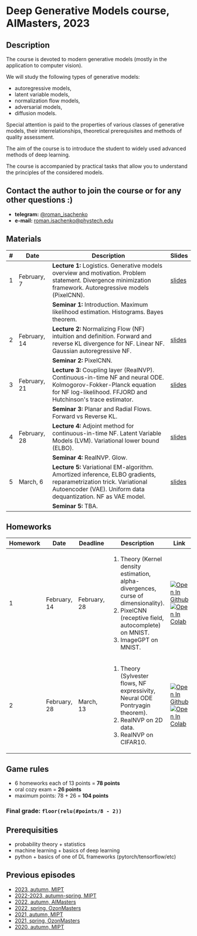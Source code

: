 # Deep Generative Models course, AIMasters, 2023

## Description
The course is devoted to modern generative models (mostly in the application to computer vision).

We will study the following types of generative models:
- autoregressive models,
- latent variable models,
- normalization flow models,
- adversarial models,
- diffusion models.

Special attention is paid to the properties of various classes of generative models, their interrelationships, theoretical prerequisites and methods of quality assessment.

The aim of the course is to introduce the student to widely used advanced methods of deep learning.

The course is accompanied by practical tasks that allow you to understand the principles of the considered models.

## Contact the author to join the course or for any other questions :)

- **telegram:** [@roman_isachenko](https://t.me/roman_isachenko)
- **e-mail:** roman.isachenko@phystech.edu

## Materials

| # | Date | Description | Slides |
|---|---|---|---|
| 1 | February, 7 | <b>Lecture 1:</b> Logistics. Generative models overview and motivation. Problem statement. Divergence minimization framework. Autoregressive models (PixelCNN). | [slides](lectures/lecture1/Lecture1.pdf) |
|  |  | <b>Seminar 1:</b> Introduction. Maximum likelihood estimation. Histograms. Bayes theorem. |  |
| 2 | February, 14 | <b>Lecture 2:</b> Normalizing Flow (NF) intuition and definition. Forward and reverse KL divergence for NF. Linear NF. Gaussian autoregressive NF. | [slides](lectures/lecture2/Lecture2.pdf) |
|  |  | <b>Seminar 2:</b> PixelCNN. |  |
| 3 | February, 21 | <b>Lecture 3:</b> Coupling layer (RealNVP). Continuous-in-time NF and neural ODE. Kolmogorov-Fokker-Planck equation for NF log-likelihood. FFJORD and Hutchinson's trace estimator. | [slides](lectures/lecture3/Lecture3.pdf) |
|  |  | <b>Seminar 3:</b> Planar and Radial Flows. Forward vs Reverse KL. |  |
| 4 | February, 28 | <b>Lecture 4:</b> Adjoint method for continuous-in-time NF. Latent Variable Models (LVM). Variational lower bound (ELBO). | [slides](lectures/lecture4/Lecture4.pdf) |
|  |  | <b>Seminar 4:</b> RealNVP. Glow. |  |
| 5 | March, 6 | <b>Lecture 5:</b> Variational EM-algorithm. Amortized inference, ELBO gradients, reparametrization trick. Variational Autoencoder (VAE). Uniform data dequantization. NF as VAE model. | [slides](lectures/lecture5/Lecture5.pdf) |
|  |  | <b>Seminar 5:</b> TBA. |  |
<!---
| 6 | March, 13 | <b>Lecture 6:</b> ELBO surgery and optimal VAE prior. NF-based VAE prior. Discrete VAE latent representations. Vector quantization, straight-through gradient estimation (VQ-VAE). |  |
|  |  | <b>Seminar 6:</b> Planar Flow (coding), RealNVP. |  |
| 7 | March, 20 | <b>Lecture 7:</b> Gumbel-softmax trick (DALL-E). Likelihood-free learning. GAN optimality theorem.  |  |
|  |  | <b>Seminar 7:</b> Glow. |  |
| 8 | March, 27 | <b>Lecture 8:</b> Wasserstein distance. Wasserstein GAN (WGAN). WGAN with gradient penalty (WGAN-GP). Spectral Normalization GAN (SNGAN). |  |
|  |  | <b>Seminar 8:</b> Vanilla GAN in 1D coding. KL vs JS divergences. Mode collapse. Non-saturating GAN. |  |
| 9 | April, 3 | <b>Lecture 9:</b> f-divergence minimization. GAN evaluation. Inception score, FID, Precision-Recall, truncation trick. |  |
|  |  | <b>Seminar 9:</b> WGANs on multimodal 2D data. GANs zoo and evolution of GANs. StyleGAN coding. |  |
| 10 | April, 10 | <b>Lecture 10:</b>  |  |
|  |  | <b>Seminar 10:</b> StyleGAN: end discussions. Energy-Based models. |  |
| 11 | April, 17 | <b>Lecture 11:</b> Gaussian diffusion process. Gaussian diffusion model as VAE, derivation of ELBO. |  |
|  |  | <b>Seminar 11:</b> Gaussian diffusion process basics. |
| 12 | April, 24 | <b>Lecture 12:</b> Denoising diffusion probabilistic model (DDPM): reparametrization and overview. Kolmogorov-Fokker-Planck equation and Langevin dynamic. SDE basics. |  |
|  |  | <b>Seminar 12:</b> Fast samplers: iDDPM and DDIM |  |
| 13 | May, 8 | <b>Lecture 13:</b> Score matching: implicit/sliced score matching, denoising score matching. Noise Conditioned Score Network (NCSN). DDPM vs NCSN. |  |
|  |  | <b>Seminar 13:</b> Noise Conditioned Score Network |  |
| 14 | May, 15 | <b>Lecture 14:</b> Variance Preserving and Variance Exploding SDEs. Model guidance: classifier guidance, classfier-free guidance. |  |
|  |  | <b>Seminar 14:</b> TBA |  |
-->

## Homeworks
| Homework | Date | Deadline | Description | Link |
|---------|------|-------------|--------|-------|
| 1 | February, 14 | February, 28 | <ol><li>Theory (Kernel density estimation, alpha-divergences, curse of dimensionality).</li><li>PixelCNN (receptive field, autocomplete) on MNIST.</li><li>ImageGPT on MNIST.</li></ol> | [![Open In Github](https://img.shields.io/static/v1.svg?logo=github&label=Repo&message=Open%20in%20Github&color=lightgrey)](homeworks/hw1.ipynb)<br>[![Open In Colab](https://colab.research.google.com/assets/colab-badge.svg)](https://colab.research.google.com/github/r-isachenko/2024-DGM-AIMasters-course/blob/main/homeworks/hw1.ipynb) |
| 2 | February, 28 | March, 13 | <ol><li>Theory (Sylvester flows, NF expressivity, Neural ODE Pontryagin theorem).</li><li>RealNVP on 2D data.</li><li>RealNVP on CIFAR10.</li></ol> | [![Open In Github](https://img.shields.io/static/v1.svg?logo=github&label=Repo&message=Open%20in%20Github&color=lightgrey)](homeworks/hw2.ipynb)<br>[![Open In Colab](https://colab.research.google.com/assets/colab-badge.svg)](https://colab.research.google.com/github/r-isachenko/2024-DGM-AIMasters-course/blob/main/homeworks/hw2.ipynb) |
<!---
| 3 | March, 13 | March, 27 |  |  |
| 4 | March, 27 | April, 10 |  |  |
| 5 | April, 10 | April, 24 |  |  |
| 6 | April, 24 | May, 15 |  |  |
-->

## Game rules
- 6 homeworks each of 13 points = **78 points**
- oral cozy exam = **26 points**
- maximum points: 78 + 26 = **104 points**
### Final grade: `floor(relu(#points/8 - 2))`

## Prerequisities
- probability theory + statistics
- machine learning + basics of deep learning
- python + basics of one of DL frameworks (pytorch/tensorflow/etc)

## Previous episodes
- [2023, autumn, MIPT](https://github.com/r-isachenko/2023-DGM-MIPT-course)
- [2022-2023, autumn-spring, MIPT](https://github.com/r-isachenko/2022-2023-DGM-MIPT-course)
- [2022, autumn, AIMasters](https://github.com/r-isachenko/2022-2023-DGM-AIMasters-course)
- [2022, spring, OzonMasters](https://github.com/r-isachenko/2022-DGM-Ozon-course)
- [2021, autumn, MIPT](https://github.com/r-isachenko/2021-DGM-MIPT-course)
- [2021, spring, OzonMasters](https://github.com/r-isachenko/2021-DGM-Ozon-course)
- [2020, autumn, MIPT](https://github.com/r-isachenko/2020-DGM-MIPT-course)

